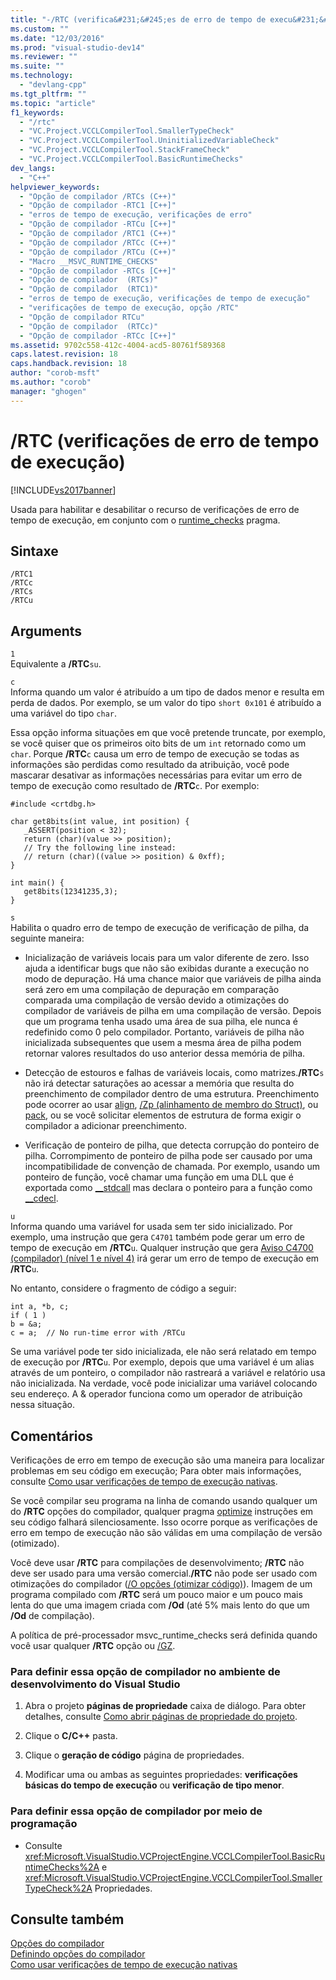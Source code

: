 ```yaml
---
title: "-/RTC (verifica&#231;&#245;es de erro de tempo de execu&#231;&#227;o) | Microsoft Docs"
ms.custom: ""
ms.date: "12/03/2016"
ms.prod: "visual-studio-dev14"
ms.reviewer: ""
ms.suite: ""
ms.technology: 
  - "devlang-cpp"
ms.tgt_pltfrm: ""
ms.topic: "article"
f1_keywords: 
  - "/rtc"
  - "VC.Project.VCCLCompilerTool.SmallerTypeCheck"
  - "VC.Project.VCCLCompilerTool.UninitializedVariableCheck"
  - "VC.Project.VCCLCompilerTool.StackFrameCheck"
  - "VC.Project.VCCLCompilerTool.BasicRuntimeChecks"
dev_langs: 
  - "C++"
helpviewer_keywords: 
  - "Opção de compilador /RTCs (C++)"
  - "Opção de compilador -RTC1 [C++]"
  - "erros de tempo de execução, verificações de erro"
  - "Opção de compilador -RTCu [C++]"
  - "Opção de compilador /RTC1 (C++)"
  - "Opção de compilador /RTCc (C++)"
  - "Opção de compilador /RTCu (C++)"
  - "Macro __MSVC_RUNTIME_CHECKS"
  - "Opção de compilador -RTCs [C++]"
  - "Opção de compilador  (RTCs)"
  - "Opção de compilador  (RTC1)"
  - "erros de tempo de execução, verificações de tempo de execução"
  - "verificações de tempo de execução, opção /RTC"
  - "Opção de compilador RTCu"
  - "Opção de compilador  (RTCc)"
  - "Opção de compilador -RTCc [C++]"
ms.assetid: 9702c558-412c-4004-acd5-80761f589368
caps.latest.revision: 18
caps.handback.revision: 18
author: "corob-msft"
ms.author: "corob"
manager: "ghogen"
---
```

# /RTC (verifica&#231;&#245;es de erro de tempo de execu&#231;&#227;o)
[!INCLUDE[vs2017banner](../../assembler/inline/includes/vs2017banner.md)]

Usada para habilitar e desabilitar o recurso de verificações de erro de tempo de execução, em conjunto com o [runtime\_checks](../Topic/runtime_checks.md) pragma.  
  
## Sintaxe  
  
```  
/RTC1  
/RTCc  
/RTCs  
/RTCu  
```  
  
## Arguments  
 `1`  
 Equivalente a **\/RTC**`su`.  
  
 `c`  
 Informa quando um valor é atribuído a um tipo de dados menor e resulta em perda de dados. Por exemplo, se um valor do tipo `short 0x101` é atribuído a uma variável do tipo `char`.  
  
 Essa opção informa situações em que você pretende truncate, por exemplo, se você quiser que os primeiros oito bits de um `int` retornado como um `char`. Porque **\/RTC**`c` causa um erro de tempo de execução se todas as informações são perdidas como resultado da atribuição, você pode mascarar desativar as informações necessárias para evitar um erro de tempo de execução como resultado de **\/RTC**`c`. Por exemplo:  
  
```  
#include <crtdbg.h>  
  
char get8bits(int value, int position) {  
   _ASSERT(position < 32);  
   return (char)(value >> position);  
   // Try the following line instead:  
   // return (char)((value >> position) & 0xff);  
}  
  
int main() {  
   get8bits(12341235,3);  
}  
```  
  
 `s`  
 Habilita o quadro erro de tempo de execução de verificação de pilha, da seguinte maneira:  
  
-   Inicialização de variáveis locais para um valor diferente de zero. Isso ajuda a identificar bugs que não são exibidas durante a execução no modo de depuração. Há uma chance maior que variáveis de pilha ainda será zero em uma compilação de depuração em comparação comparada uma compilação de versão devido a otimizações do compilador de variáveis de pilha em uma compilação de versão. Depois que um programa tenha usado uma área de sua pilha, ele nunca é redefinido como 0 pelo compilador. Portanto, variáveis de pilha não inicializada subsequentes que usem a mesma área de pilha podem retornar valores resultados do uso anterior dessa memória de pilha.  
  
-   Detecção de estouros e falhas de variáveis locais, como matrizes.**\/RTC**`s` não irá detectar saturações ao acessar a memória que resulta do preenchimento de compilador dentro de uma estrutura. Preenchimento pode ocorrer ao usar [align](../../cpp/align-cpp.md), [\/Zp \(alinhamento de membro do Struct\)](../Topic/-Zp%20\(Struct%20Member%20Alignment\).md), ou [pack](../../preprocessor/pack.md), ou se você solicitar elementos de estrutura de forma exigir o compilador a adicionar preenchimento.  
  
-   Verificação de ponteiro de pilha, que detecta corrupção do ponteiro de pilha. Corrompimento de ponteiro de pilha pode ser causado por uma incompatibilidade de convenção de chamada. Por exemplo, usando um ponteiro de função, você chamar uma função em uma DLL que é exportada como [\_\_stdcall](../../cpp/stdcall.md) mas declara o ponteiro para a função como [\_\_cdecl](../Topic/__cdecl.md).  
  
 `u`  
 Informa quando uma variável for usada sem ter sido inicializado. Por exemplo, uma instrução que gera `C4701` também pode gerar um erro de tempo de execução em **\/RTC**`u`. Qualquer instrução que gera [Aviso C4700 \(compilador\) \(nível 1 e nível 4\)](../../error-messages/compiler-warnings/compiler-warning-level-1-and-level-4-c4700.md) irá gerar um erro de tempo de execução em **\/RTC**`u`.  
  
 No entanto, considere o fragmento de código a seguir:  
  
```  
int a, *b, c;  
if ( 1 )  
b = &a;  
c = a;  // No run-time error with /RTCu  
```  
  
 Se uma variável pode ter sido inicializada, ele não será relatado em tempo de execução por **\/RTC**`u`. Por exemplo, depois que uma variável é um alias através de um ponteiro, o compilador não rastreará a variável e relatório usa não inicializada. Na verdade, você pode inicializar uma variável colocando seu endereço. A & operador funciona como um operador de atribuição nessa situação.  
  
## Comentários  
 Verificações de erro em tempo de execução são uma maneira para localizar problemas em seu código em execução; Para obter mais informações, consulte [Como usar verificações de tempo de execução nativas](../Topic/How%20to:%20Use%20Native%20Run-Time%20Checks.md).  
  
 Se você compilar seu programa na linha de comando usando qualquer um do **\/RTC** opções do compilador, qualquer pragma [optimize](../../preprocessor/optimize.md) instruções em seu código falhará silenciosamente. Isso ocorre porque as verificações de erro em tempo de execução não são válidas em uma compilação de versão \(otimizado\).  
  
 Você deve usar **\/RTC** para compilações de desenvolvimento; **\/RTC** não deve ser usado para uma versão comercial.**\/RTC** não pode ser usado com otimizações do compilador \([\/O opções \(otimizar código\)](../../build/reference/o-options-optimize-code.md)\). Imagem de um programa compilado com **\/RTC** será um pouco maior e um pouco mais lenta do que uma imagem criada com **\/Od** \(até 5% mais lento do que um **\/Od** de compilação\).  
  
 A política de pré\-processador msvc\_runtime\_checks será definida quando você usar qualquer **\/RTC** opção ou [\/GZ](../../build/reference/gz-enable-stack-frame-run-time-error-checking.md).  
  
### Para definir essa opção de compilador no ambiente de desenvolvimento do Visual Studio  
  
1.  Abra o projeto **páginas de propriedade** caixa de diálogo. Para obter detalhes, consulte [Como abrir páginas de propriedade do projeto](../../misc/how-to-open-project-property-pages.md).  
  
2.  Clique o **C\/C\+\+** pasta.  
  
3.  Clique o **geração de código** página de propriedades.  
  
4.  Modificar uma ou ambas as seguintes propriedades: **verificações básicas do tempo de execução** ou **verificação de tipo menor**.  
  
### Para definir essa opção de compilador por meio de programação  
  
-   Consulte <xref:Microsoft.VisualStudio.VCProjectEngine.VCCLCompilerTool.BasicRuntimeChecks%2A> e <xref:Microsoft.VisualStudio.VCProjectEngine.VCCLCompilerTool.SmallerTypeCheck%2A> Propriedades.  
  
## Consulte também  
 [Opções do compilador](../../build/reference/compiler-options.md)   
 [Definindo opções do compilador](../Topic/Setting%20Compiler%20Options.md)   
 [Como usar verificações de tempo de execução nativas](../Topic/How%20to:%20Use%20Native%20Run-Time%20Checks.md)